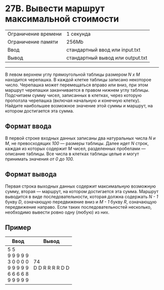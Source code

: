 # 27B. Вывести маршрут максимальной стоимости

<table>
  <tr>
  	<td>Ограничение времени</td>
  	<td>1 секунда</td>
  </tr>
  <tr>
  	<td>Ограничение памяти</td>
  	<td>256Mb</td>
  </tr>
  <tr>
  	<td>Ввод</td>
  	<td>стандартный ввод или input.txt</td>
  </tr>
  <tr>
  	<td>Вывод</td>
  	<td>стандартный вывод или output.txt</td>
  </tr>
</table>

---
В левом верхнем углу прямоугольной таблицы размером *N x M* находится черепашка. В каждой клетке таблицы записано некоторое число. Черепашка может перемещаться вправо или вниз, при этом маршрут черепашки заканчивается в правом нижнем углу таблицы.
Подсчитаем сумму чисел, записанных в клетках, через которую проползла черепашка (включая начальную и конечную клетку). Найдите наибольшее возможное значение этой суммы и маршрут, на котором достигается эта сумма.

## Формат ввода

В первой строке входных данных записаны два натуральных числа *N и M*, не превосходящих *100* — размеры таблицы. Далее идет *N* строк, каждая из которых содержит *M* чисел, разделенных пробелами — описание таблицы. Все числа в клетках таблицы целые и могут принимать значения *от 0 до 100.*

## Формат вывода

Первая строка выходных данных содержит максимальную возможную сумму, вторая — маршрут, на котором достигается эта сумма. Маршрут выводится в виде последовательности, которая должна содержать *N - 1* букву *D*, означающую передвижение вниз и *M - 1* букву *R*, означающую передвижение направо. Если таких последовательностей несколько, необходимо вывести ровно одну (любую) из них.

## Пример

|Ввод|Вывод|
|---|---|
|5 5<br>9 9 9 9 9<br>3 0 0 0 0<br>9 9 9 9 9<br>6 6 6 6 8<br>9 9 9 9 9|74<br>D D R R R R D D|
